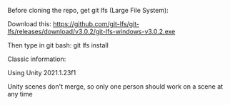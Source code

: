 Before cloning the repo, get git lfs (Large File System):

Download this: https://github.com/git-lfs/git-lfs/releases/download/v3.0.2/git-lfs-windows-v3.0.2.exe

Then type in git bash: git lfs install

Classic information:

Using Unity 2021.1.23f1

Unity scenes don't merge, so only one person should work on a scene at any time
